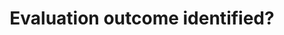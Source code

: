 ---
title: 'Evaluation outcome identified?'
field: 'is.evaluation.outcome'
slug: 'is-evaluation-outcome'
description: 'yes, no, not applicable'
required: False
vocabulary: 'vocabulary.txt'
module: 'Evaluation'
cluster: 'Impact'
policy: 'Controlled value. Single select from control list.'
layout: 'home'
---